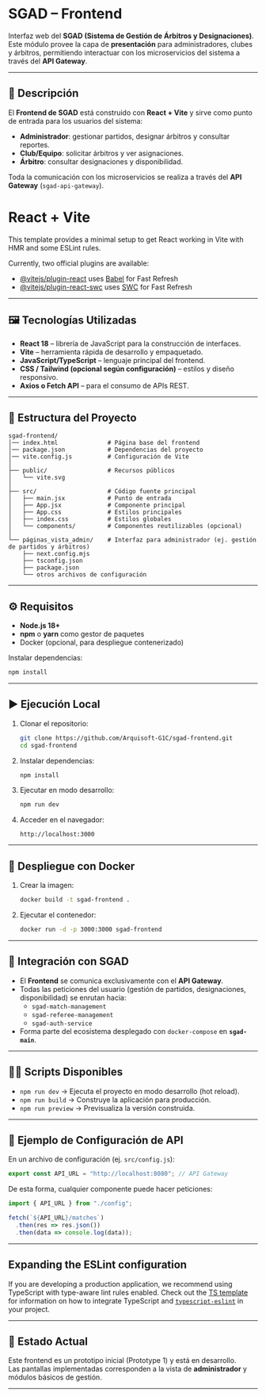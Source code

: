# SGAD – Frontend

Interfaz web del **SGAD (Sistema de Gestión de Árbitros y Designaciones)**.  
Este módulo provee la capa de **presentación** para administradores, clubes y árbitros, permitiendo interactuar con los microservicios del sistema a través del **API Gateway**.

---

## 📖 Descripción

El **Frontend de SGAD** está construido con **React + Vite** y sirve como punto de entrada para los usuarios del sistema:  
- **Administrador**: gestionar partidos, designar árbitros y consultar reportes.  
- **Club/Equipo**: solicitar árbitros y ver asignaciones.  
- **Árbitro**: consultar designaciones y disponibilidad.  

Toda la comunicación con los microservicios se realiza a través del **API Gateway** (`sgad-api-gateway`).

# React + Vite

This template provides a minimal setup to get React working in Vite with HMR and some ESLint rules.

Currently, two official plugins are available:

- [@vitejs/plugin-react](https://github.com/vitejs/vite-plugin-react/blob/main/packages/plugin-react) uses [Babel](https://babeljs.io/) for Fast Refresh
- [@vitejs/plugin-react-swc](https://github.com/vitejs/vite-plugin-react/blob/main/packages/plugin-react-swc) uses [SWC](https://swc.rs/) for Fast Refresh

---

## 🖼️ Tecnologías Utilizadas

- **React 18** – librería de JavaScript para la construcción de interfaces.  
- **Vite** – herramienta rápida de desarrollo y empaquetado.  
- **JavaScript/TypeScript** – lenguaje principal del frontend.  
- **CSS / Tailwind (opcional según configuración)** – estilos y diseño responsivo.  
- **Axios o Fetch API** – para el consumo de APIs REST.  

---

## 📂 Estructura del Proyecto

```
sgad-frontend/
│── index.html              # Página base del frontend
│── package.json            # Dependencias del proyecto
│── vite.config.js          # Configuración de Vite
│
├── public/                 # Recursos públicos
│   └── vite.svg
│
├── src/                    # Código fuente principal
│   ├── main.jsx            # Punto de entrada
│   ├── App.jsx             # Componente principal
│   ├── App.css             # Estilos principales
│   ├── index.css           # Estilos globales
│   └── components/         # Componentes reutilizables (opcional)
│
└── páginas_vista_admin/    # Interfaz para administrador (ej. gestión de partidos y árbitros)
    ├── next.config.mjs
    ├── tsconfig.json
    ├── package.json
    └── otros archivos de configuración
```

---

## ⚙️ Requisitos

- **Node.js 18+**  
- **npm** o **yarn** como gestor de paquetes  
- Docker (opcional, para despliegue contenerizado)  

Instalar dependencias:

```bash
npm install
```

---

## ▶️ Ejecución Local

1. Clonar el repositorio:  
   ```bash
   git clone https://github.com/Arquisoft-G1C/sgad-frontend.git
   cd sgad-frontend
   ```

2. Instalar dependencias:  
   ```bash
   npm install
   ```

3. Ejecutar en modo desarrollo:  
   ```bash
   npm run dev
   ```

4. Acceder en el navegador:  
   ```
   http://localhost:3000
   ```

---

## 🐳 Despliegue con Docker

1. Crear la imagen:  
   ```bash
   docker build -t sgad-frontend .
   ```

2. Ejecutar el contenedor:  
   ```bash
   docker run -d -p 3000:3000 sgad-frontend
   ```

---

## 📡 Integración con SGAD

- El **Frontend** se comunica exclusivamente con el **API Gateway**.  
- Todas las peticiones del usuario (gestión de partidos, designaciones, disponibilidad) se enrutan hacia:  
  - `sgad-match-management`  
  - `sgad-referee-management`  
  - `sgad-auth-service`  
- Forma parte del ecosistema desplegado con `docker-compose` en **`sgad-main`**.  

---

## 👨‍💻 Scripts Disponibles

- `npm run dev` → Ejecuta el proyecto en modo desarrollo (hot reload).  
- `npm run build` → Construye la aplicación para producción.  
- `npm run preview` → Previsualiza la versión construida.  

---

## 📑 Ejemplo de Configuración de API

En un archivo de configuración (ej. `src/config.js`):

```javascript
export const API_URL = "http://localhost:8080"; // API Gateway
```

De esta forma, cualquier componente puede hacer peticiones:

```javascript
import { API_URL } from "./config";

fetch(`${API_URL}/matches`)
  .then(res => res.json())
  .then(data => console.log(data));
```

---

## Expanding the ESLint configuration

If you are developing a production application, we recommend using TypeScript with type-aware lint rules enabled. Check out the [TS template](https://github.com/vitejs/vite/tree/main/packages/create-vite/template-react-ts) for information on how to integrate TypeScript and [`typescript-eslint`](https://typescript-eslint.io) in your project.

---

## 📅 Estado Actual

Este frontend es un prototipo inicial (Prototype 1) y está en desarrollo.  
Las pantallas implementadas corresponden a la vista de **administrador** y módulos básicos de gestión.  

---
